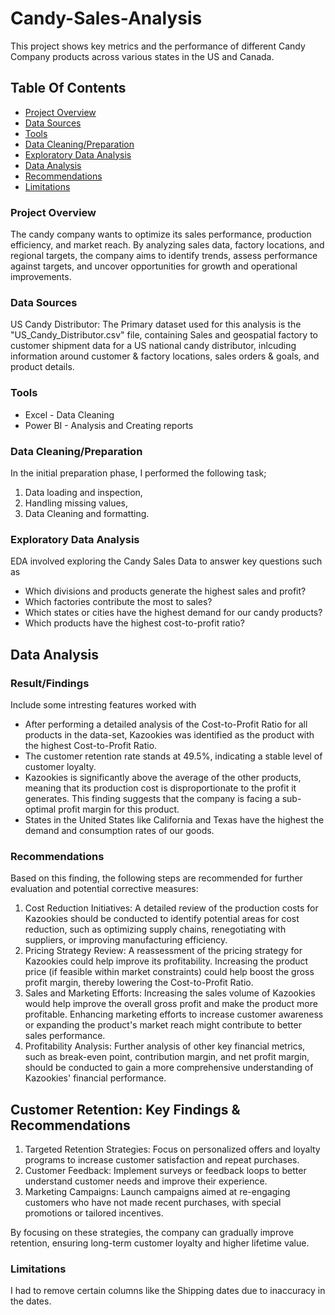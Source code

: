 # Candy-Sales-Analysis
This project shows key metrics and the performance of different Candy Company products across various states in the US and Canada.

## Table Of Contents
- [Project Overview](project-overview)
- [Data Sources](data-sources)
- [Tools](tools)
- [Data Cleaning/Preparation](data-cleaning/preparation)
- [Exploratory Data Analysis](exploratory-data-analysis)
- [Data Analysis](data-analysis)
- [Recommendations](recommendations)
- [Limitations](limitations)

### Project Overview
The candy company wants to optimize its sales performance, production efficiency, and market reach. By analyzing sales data, factory locations, and regional targets, the company aims to identify trends, assess performance against targets, and uncover opportunities for growth and operational improvements.

### Data Sources
US Candy Distributor: The Primary dataset used for this analysis is the "US_Candy_Distributor.csv" file, containing Sales and geospatial factory to customer shipment data for a US national candy distributor, inlcuding information around customer & factory locations, sales orders & goals, and product details.

### Tools
- Excel - Data Cleaning
- Power BI - Analysis and Creating reports

### Data Cleaning/Preparation
  In the initial preparation phase, I performed the following task;
  1. Data loading and inspection,
  2. Handling missing values,
  3. Data Cleaning and formatting.

### Exploratory Data Analysis
EDA involved exploring the Candy Sales Data to answer key questions such as
- Which divisions and products generate the highest sales and profit?
- Which factories contribute the most to sales?
- Which states or cities have the highest demand for our candy products?
- Which products have the highest cost-to-profit ratio?

## Data Analysis
### Result/Findings
Include some intresting features worked with
- After performing a detailed analysis of the Cost-to-Profit Ratio for all products in the data-set, Kazookies was identified as the product with the highest Cost-to-Profit Ratio.
- The customer retention rate stands at 49.5%, indicating a stable level of customer loyalty.
- Kazookies is significantly above the average of the other products, meaning that its production cost is disproportionate to the profit it generates. This finding suggests that the company is facing a sub-optimal profit margin for this product.
- States in the United States like California and Texas have the highest the demand and consumption rates of our goods.

### Recommendations 
Based on this finding, the following steps are recommended for further evaluation and potential corrective measures:
1. Cost Reduction Initiatives: A detailed review of the production costs for Kazookies should be conducted to identify potential areas for cost reduction, such as optimizing supply chains, renegotiating with suppliers, or improving manufacturing efficiency.
2. Pricing Strategy Review: A reassessment of the pricing strategy for Kazookies could help improve its profitability. Increasing the product price (if feasible within market constraints) could help boost the gross profit margin, thereby lowering the Cost-to-Profit Ratio.
3. Sales and Marketing Efforts: Increasing the sales volume of Kazookies would help improve the overall gross profit and make the product more profitable. Enhancing marketing efforts to increase customer awareness or expanding the product's market reach might contribute to better sales performance.
4. Profitability Analysis: Further analysis of other key financial metrics, such as break-even point, contribution margin, and net profit margin, should be conducted to gain a more comprehensive understanding of Kazookies' financial performance.

## Customer Retention: Key Findings & Recommendations
1. Targeted Retention Strategies: Focus on personalized offers and loyalty programs to increase customer satisfaction and repeat purchases.
2. Customer Feedback: Implement surveys or feedback loops to better understand customer needs and improve their experience.
3. Marketing Campaigns: Launch campaigns aimed at re-engaging customers who have not made recent purchases, with special promotions or tailored incentives.

By focusing on these strategies, the company can gradually improve retention, ensuring long-term customer loyalty and higher lifetime value.

### Limitations
I had to remove certain columns like the Shipping dates due to inaccuracy in the dates.
